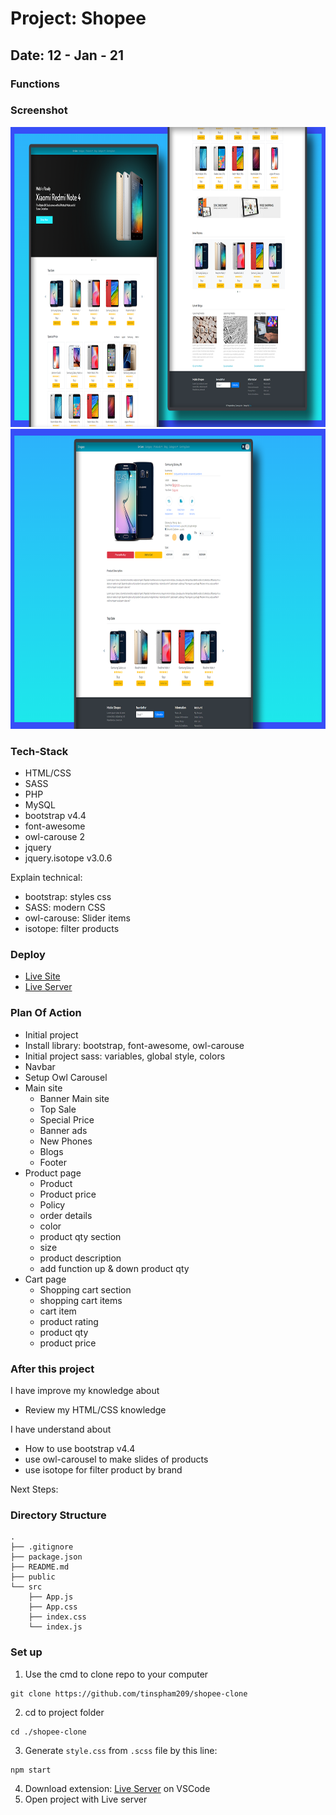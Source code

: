 # Project: Shopee

## Date: 12 - Jan - 21

### Functions

### Screenshot

<img src="homepage.png" alt="home-page" width="640" height="480"/>
<img src="product-page.png" alt="product-page" width="640" height="480"/>

### Tech-Stack

- HTML/CSS
- SASS
- PHP
- MySQL
- bootstrap v4.4
- font-awesome
- owl-carouse 2
- jquery
- jquery.isotope v3.0.6

Explain technical:

- bootstrap: styles css
- SASS: modern CSS
- owl-carouse: Slider items
- isotope: filter products

### Deploy

- [Live Site](link)
- [Live Server](link)

### Plan Of Action

- Initial project
- Install library: bootstrap, font-awesome, owl-carouse
- Initial project sass: variables, global style, colors
- Navbar
- Setup Owl Carousel
- Main site
  - Banner Main site
  - Top Sale
  - Special Price
  - Banner ads
  - New Phones
  - Blogs
  - Footer
- Product page
  - Product
  - Product price
  - Policy
  - order details
  - color
  - product qty section
  - size
  - product description
  - add function up & down product qty
- Cart page
  - Shopping cart section
  - shopping cart items
  - cart item
  - product rating
  - product qty
  - product price

### After this project

I have improve my knowledge about

- Review my HTML/CSS knowledge

I have understand about

- How to use bootstrap v4.4
- use owl-carousel to make slides of products
- use isotope for filter product by brand

Next Steps:

### Directory Structure

```
.
├── .gitignore
├── package.json
├── README.md
├── public
└── src
    ├── App.js
    ├── App.css
    ├── index.css
    └── index.js
```

### Set up

1. Use the cmd to clone repo to your computer

```
git clone https://github.com/tinspham209/shopee-clone
```

2. cd to project folder

```
cd ./shopee-clone
```

3. Generate `style.css` from `.scss` file by this line:

```
npm start
```

4. Download extension: [Live Server](https://marketplace.visualstudio.com/items?itemName=ritwickdey.LiveServer) on VSCode
5. Open project with Live server
